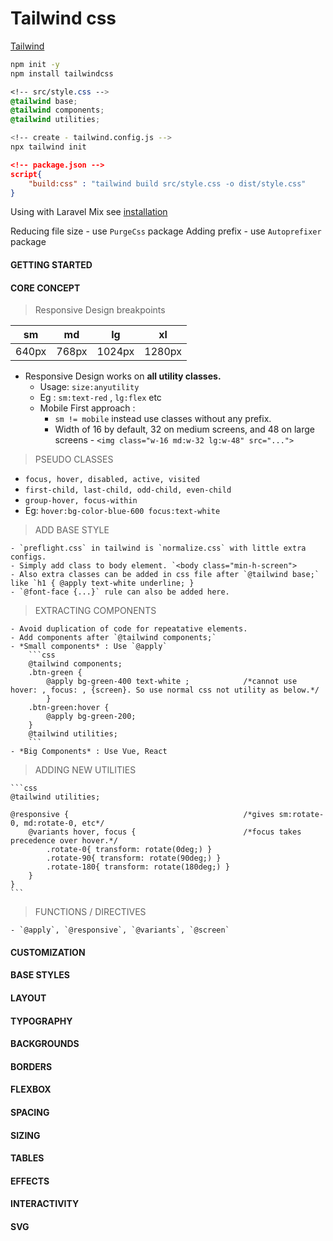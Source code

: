 # Tailwind css

[Tailwind](https://tailwindcss.com/docs/installation)

```bash
npm init -y
npm install tailwindcss
```

```css
<!-- src/style.css -->
@tailwind base;
@tailwind components;
@tailwind utilities;
```

```bash
<!-- create - tailwind.config.js -->
npx tailwind init
```
```json
<!-- package.json -->
script{
    "build:css" : "tailwind build src/style.css -o dist/style.css"
}
```

Using with Laravel Mix see [installation](https://tailwindcss.com/docs/installation#laravel-mix)

Reducing file size - use `PurgeCss` package
Adding prefix - use `Autoprefixer` package



#### GETTING STARTED

#### CORE CONCEPT

>Responsive Design breakpoints

|sm|md|lg|xl|
|-|-|-|-|
|640px|768px|1024px|1280px|

- Responsive Design works on **all utility classes.**
    - Usage: `size:anyutility`
    - Eg : `sm:text-red` , `lg:flex` etc
    - Mobile First approach :
        - `sm != mobile` instead use classes without any prefix.
        - Width of 16 by default, 32 on medium screens, and 48 on large screens - `<img class="w-16 md:w-32 lg:w-48" src="...">`

>PSEUDO CLASSES


- `focus, hover, disabled, active, visited`
- `first-child, last-child, odd-child, even-child`
- `group-hover, focus-within`
- Eg: `hover:bg-color-blue-600 focus:text-white`

>ADD BASE STYLE

    - `preflight.css` in tailwind is `normalize.css` with little extra configs.
    - Simply add class to body element. `<body class="min-h-screen">
    - Also extra classes can be added in css file after `@tailwind base;` like `h1 { @apply text-white underline; }
    - `@font-face {...}` rule can also be added here.

>EXTRACTING COMPONENTS

    - Avoid duplication of code for repeatative elements.
    - Add components after `@tailwind components;`
    - *Small components* : Use `@apply`
        ```css
        @tailwind components;
        .btn-green { 
            @apply bg-green-400 text-white ;            /*cannot use hover: , focus: , {screen}. So use normal css not utility as below.*/
            } 
        .btn-green:hover {
            @apply bg-green-200;
        }
        @tailwind utilities;
        ```
    - *Big Components* : Use Vue, React

> ADDING NEW UTILITIES

    ```css
    @tailwind utilities;

    @responsive {                                       /*gives sm:rotate-0, md:rotate-0, etc*/
        @variants hover, focus {                        /*focus takes precedence over hover.*/
            .rotate-0{ transform: rotate(0deg;) }
            .rotate-90{ transform: rotate(90deg;) }
            .rotate-180{ transform: rotate(180deg;) }
        }
    }
    ```

> FUNCTIONS / DIRECTIVES

    - `@apply`, `@responsive`, `@variants`, `@screen`


#### CUSTOMIZATION

#### BASE STYLES

#### LAYOUT

#### TYPOGRAPHY

#### BACKGROUNDS

#### BORDERS

#### FLEXBOX

#### SPACING

#### SIZING

#### TABLES

#### EFFECTS

#### INTERACTIVITY

#### SVG

